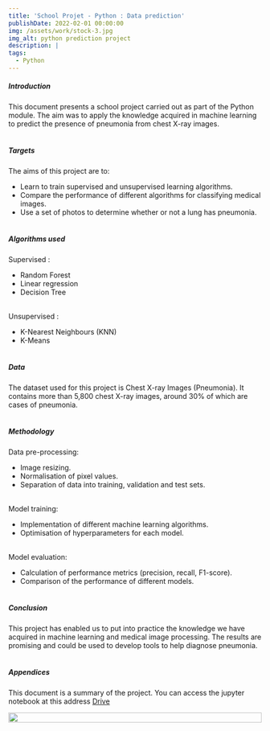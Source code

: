 ```yaml
---
title: 'School Projet - Python : Data prediction' 
publishDate: 2022-02-01 00:00:00
img: /assets/work/stock-3.jpg
img_alt: python prediction project
description: |
tags:
  - Python
---
```


##### Introduction
This document presents a school project carried out as part of the Python module. The aim was to apply the knowledge acquired in machine learning to predict the presence of pneumonia from chest X-ray images.
<br><br>

##### Targets
The aims of this project are to:
- Learn to train supervised and unsupervised learning algorithms.
- Compare the performance of different algorithms for classifying medical images.
- Use a set of photos to determine whether or not a lung has pneumonia.
<br><br>

##### Algorithms used
Supervised :
- Random Forest
- Linear regression
- Decision Tree
<br><br>

Unsupervised :
- K-Nearest Neighbours (KNN)
- K-Means
<br><br>

##### Data
The dataset used for this project is Chest X-ray Images (Pneumonia). It contains more than 5,800 chest X-ray images, around 30% of which are cases of pneumonia.
<br><br>

##### Methodology
Data pre-processing:
- Image resizing.
- Normalisation of pixel values.
- Separation of data into training, validation and test sets.
<br><br>

Model training:
- Implementation of different machine learning algorithms.
- Optimisation of hyperparameters for each model.
<br><br>

Model evaluation:
- Calculation of performance metrics (precision, recall, F1-score).
- Comparison of the performance of different models.
<br><br>

##### Conclusion
This project has enabled us to put into practice the knowledge we have acquired in machine learning and medical image processing. The results are promising and could be used to develop tools to help diagnose pneumonia.
<br><br>

##### Appendices
This document is a summary of the project.
You can access the jupyter notebook at this address [Drive](https://drive.google.com/file/d/160N5hEa7IRBsyKAe5tMD3-y2zZ6B227d/view?usp=sharing)
<div class="container">
  <img src="/assets/work/appendice-spark.png">
</div>
<style>
  .container {
    width: 100%;
    display: flex;
    align-items: center;
    justify-content: center;
    align-content: center;
    flex-wrap: nowrap;
  }
  .container img {
    width:100%;
  }
  @media (min-width:1200px) {
    .container img {
      width:50%;
    }
  }
</style>